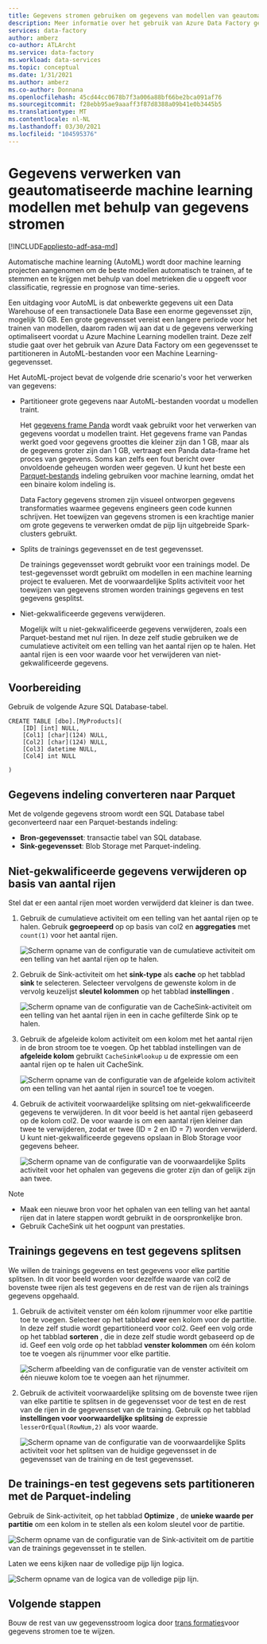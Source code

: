 ```yaml
---
title: Gegevens stromen gebruiken om gegevens van modellen van geautomatiseerde machine learning (AutoML) te verwerken
description: Meer informatie over het gebruik van Azure Data Factory gegevens stromen voor het verwerken van gegevens uit geautomatiseerd machine learning modellen (AutoML).
services: data-factory
author: amberz
co-author: ATLArcht
ms.service: data-factory
ms.workload: data-services
ms.topic: conceptual
ms.date: 1/31/2021
ms.author: amberz
ms.co-author: Donnana
ms.openlocfilehash: 45cd44cc0678b7f3a006a88bf66be2bca091af76
ms.sourcegitcommit: f28ebb95ae9aaaff3f87d8388a09b41e0b3445b5
ms.translationtype: MT
ms.contentlocale: nl-NL
ms.lasthandoff: 03/30/2021
ms.locfileid: "104595376"
---
```

# <a name="process-data-from-automated-machine-learning-models-by-using-data-flows"></a>Gegevens verwerken van geautomatiseerde machine learning modellen met behulp van gegevens stromen

[!INCLUDE[appliesto-adf-asa-md](includes/appliesto-adf-asa-md.md)]

Automatische machine learning (AutoML) wordt door machine learning projecten aangenomen om de beste modellen automatisch te trainen, af te stemmen en te krijgen met behulp van doel metrieken die u opgeeft voor classificatie, regressie en prognose van time-series.

Een uitdaging voor AutoML is dat onbewerkte gegevens uit een Data Warehouse of een transactionele Data Base een enorme gegevensset zijn, mogelijk 10 GB. Een grote gegevensset vereist een langere periode voor het trainen van modellen, daarom raden wij aan dat u de gegevens verwerking optimaliseert voordat u Azure Machine Learning modellen traint. Deze zelf studie gaat over het gebruik van Azure Data Factory om een gegevensset te partitioneren in AutoML-bestanden voor een Machine Learning-gegevensset.

Het AutoML-project bevat de volgende drie scenario's voor het verwerken van gegevens:

* Partitioneer grote gegevens naar AutoML-bestanden voordat u modellen traint.

     Het [gegevens frame Panda](https://pandas.pydata.org/pandas-docs/stable/getting_started/overview.html) wordt vaak gebruikt voor het verwerken van gegevens voordat u modellen traint. Het gegevens frame van Pandas werkt goed voor gegevens groottes die kleiner zijn dan 1 GB, maar als de gegevens groter zijn dan 1 GB, vertraagt een Panda data-frame het proces van gegevens. Soms kan zelfs een fout bericht over onvoldoende geheugen worden weer gegeven. U kunt het beste een [Parquet-bestands](https://parquet.apache.org/) indeling gebruiken voor machine learning, omdat het een binaire kolom indeling is.
    
     Data Factory gegevens stromen zijn visueel ontworpen gegevens transformaties waarmee gegevens engineers geen code kunnen schrijven. Het toewijzen van gegevens stromen is een krachtige manier om grote gegevens te verwerken omdat de pijp lijn uitgebreide Spark-clusters gebruikt.

* Splits de trainings gegevensset en de test gegevensset.
    
    De trainings gegevensset wordt gebruikt voor een trainings model. De test-gegevensset wordt gebruikt om modellen in een machine learning project te evalueren. Met de voorwaardelijke Splits activiteit voor het toewijzen van gegevens stromen worden trainings gegevens en test gegevens gesplitst.

* Niet-gekwalificeerde gegevens verwijderen.

    Mogelijk wilt u niet-gekwalificeerde gegevens verwijderen, zoals een Parquet-bestand met nul rijen. In deze zelf studie gebruiken we de cumulatieve activiteit om een telling van het aantal rijen op te halen. Het aantal rijen is een voor waarde voor het verwijderen van niet-gekwalificeerde gegevens.

## <a name="preparation"></a>Voorbereiding

Gebruik de volgende Azure SQL Database-tabel.

```
CREATE TABLE [dbo].[MyProducts](
    [ID] [int] NULL,
    [Col1] [char](124) NULL,
    [Col2] [char](124) NULL,
    [Col3] datetime NULL,
    [Col4] int NULL

) 

```

## <a name="convert-data-format-to-parquet"></a>Gegevens indeling converteren naar Parquet

Met de volgende gegevens stroom wordt een SQL Database tabel geconverteerd naar een Parquet-bestands indeling:

- **Bron-gegevensset**: transactie tabel van SQL database.
- **Sink-gegevensset**: Blob Storage met Parquet-indeling.

## <a name="remove-unqualified-data-based-on-row-count"></a>Niet-gekwalificeerde gegevens verwijderen op basis van aantal rijen

Stel dat er een aantal rijen moet worden verwijderd dat kleiner is dan twee.

1. Gebruik de cumulatieve activiteit om een telling van het aantal rijen op te halen. Gebruik **gegroepeerd** op op basis van col2 en **aggregaties** met `count(1)` voor het aantal rijen.

    ![Scherm opname van de configuratie van de cumulatieve activiteit om een telling van het aantal rijen op te halen.](./media/scenario-dataflow-process-data-aml-models/aggregate-activity-addrowcount.png)

1. Gebruik de Sink-activiteit om het **sink-type** als **cache** op het tabblad **sink** te selecteren. Selecteer vervolgens de gewenste kolom in de vervolg keuzelijst **sleutel kolommen** op het tabblad **instellingen** .

    ![Scherm opname van de configuratie van de CacheSink-activiteit om een telling van het aantal rijen in een in cache gefilterde Sink op te halen.](./media/scenario-dataflow-process-data-aml-models/cachesink-activity-addrowcount.png)

1. Gebruik de afgeleide kolom activiteit om een kolom met het aantal rijen in de bron stroom toe te voegen. Op het tabblad instellingen van de **afgeleide kolom** gebruikt `CacheSink#lookup` u de expressie om een aantal rijen op te halen uit CacheSink.

    ![Scherm opname van de configuratie van de afgeleide kolom activiteit om een telling van het aantal rijen in source1 toe te voegen.](./media/scenario-dataflow-process-data-aml-models/derived-column-activity-rowcount-source-1.png)

1. Gebruik de activiteit voorwaardelijke splitsing om niet-gekwalificeerde gegevens te verwijderen. In dit voor beeld is het aantal rijen gebaseerd op de kolom col2. De voor waarde is om een aantal rijen kleiner dan twee te verwijderen, zodat er twee (ID = 2 en ID = 7) worden verwijderd. U kunt niet-gekwalificeerde gegevens opslaan in Blob Storage voor gegevens beheer.

    ![Scherm opname van de configuratie van de voorwaardelijke Splits activiteit voor het ophalen van gegevens die groter zijn dan of gelijk zijn aan twee.](./media/scenario-dataflow-process-data-aml-models/conditionalsplit-greater-or-equal-than-2.png)

> [!NOTE]
>    * Maak een nieuwe bron voor het ophalen van een telling van het aantal rijen dat in latere stappen wordt gebruikt in de oorspronkelijke bron.
>    * Gebruik CacheSink uit het oogpunt van prestaties.

## <a name="split-training-data-and-test-data"></a>Trainings gegevens en test gegevens splitsen

We willen de trainings gegevens en test gegevens voor elke partitie splitsen. In dit voor beeld worden voor dezelfde waarde van col2 de bovenste twee rijen als test gegevens en de rest van de rijen als trainings gegevens opgehaald.

1. Gebruik de activiteit venster om één kolom rijnummer voor elke partitie toe te voegen. Selecteer op het tabblad **over** een kolom voor de partitie. In deze zelf studie wordt gepartitioneerd voor col2. Geef een volg orde op het tabblad **sorteren** , die in deze zelf studie wordt gebaseerd op de id. Geef een volg orde op het tabblad **venster kolommen** om één kolom toe te voegen als rijnummer voor elke partitie.

    ![Scherm afbeelding van de configuratie van de venster activiteit om één nieuwe kolom toe te voegen aan het rijnummer.](./media/scenario-dataflow-process-data-aml-models/window-activity-add-row-number.png)

1. Gebruik de activiteit voorwaardelijke splitsing om de bovenste twee rijen van elke partitie te splitsen in de gegevensset voor de test en de rest van de rijen in de gegevensset van de training. Gebruik op het tabblad **instellingen voor voorwaardelijke splitsing** de expressie `lesserOrEqual(RowNum,2)` als voor waarde.

    ![Scherm opname van de configuratie van de voorwaardelijke Splits activiteit voor het splitsen van de huidige gegevensset in de gegevensset van de training en de test gegevensset.](./media/scenario-dataflow-process-data-aml-models/split-training-dataset-test-dataset.png)

## <a name="partition-the-training-and-test-datasets-with-parquet-format"></a>De trainings-en test gegevens sets partitioneren met de Parquet-indeling

Gebruik de Sink-activiteit, op het tabblad **Optimize** , de **unieke waarde per partitie** om een kolom in te stellen als een kolom sleutel voor de partitie.

![Scherm opname van de configuratie van de Sink-activiteit om de partitie van de trainings gegevensset in te stellen.](./media/scenario-dataflow-process-data-aml-models/partition-training-dataset-sink.png)

Laten we eens kijken naar de volledige pijp lijn logica.

![Scherm opname van de logica van de volledige pijp lijn.](./media/scenario-dataflow-process-data-aml-models/entire-pipeline.png)

## <a name="next-steps"></a>Volgende stappen

Bouw de rest van uw gegevensstroom logica door [trans formaties](concepts-data-flow-overview.md)voor gegevens stromen toe te wijzen.
